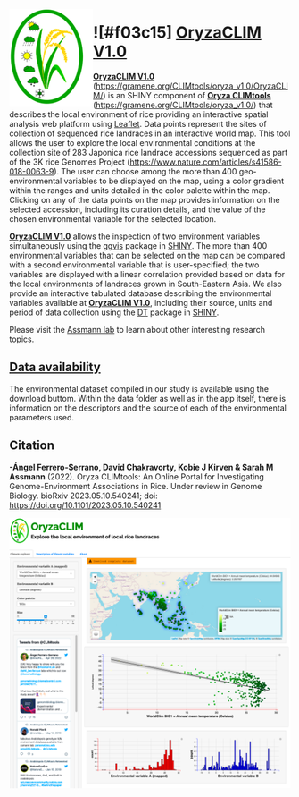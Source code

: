 [<img align="left" width="150" height="175" src="https://github.com/CLIMtools/OryzaCLIM/blob/main/www/OryzaCLIMlogo.png">](https://gramene.org/CLIMtools/oryza_v1.0/OryzaCLIM/ "OryzaCLIM")

# ![#f03c15] [OryzaCLIM V1.0](https://gramene.org/CLIMtools/oryza_v1.0/OryzaCLIM/ "OryzaCLIM V1.0")
[**OryzaCLIM V1.0**](https://gramene.org/CLIMtools/oryza_v1.0/OryzaCLIM/OryzaCLIM-V1//) (https://gramene.org/CLIMtools/oryza_v1.0/OryzaCLIM/) is an SHINY component of [**Oryza CLIMtools**](https://gramene.org/CLIMtools/oryza_v1.0/) (https://gramene.org/CLIMtools/oryza_v1.0/) that describes the local environment of rice providing an interactive spatial analysis web platform using [Leaflet](https://rstudio.github.io/leaflet/shiny.html). Data points represent the sites of collection of sequenced rice landraces in an interactive world map.  This tool allows the user to explore the local environmental conditions at the collection site of 283 Japonica rice landrace accessions sequenced as part of the 3K rice Genomes Project (https://www.nature.com/articles/s41586-018-0063-9). The user can choose among the more than 400 geo-environmental variables to be displayed on the map, using a color gradient within the ranges and units detailed in the color palette within the map. Clicking on any of the data points on the map provides information on the selected accession, including its curation details, and the value of the chosen environmental variable for the selected location.

[**OryzaCLIM V1.0**](https://gramene.org/CLIMtools/oryza_v1.0/OryzaCLIM/) allows  the inspection of two environment variables simultaneously using the [ggvis](https://ggvis.rstudio.com/interactivity.html) package in [SHINY](https://shiny.rstudio.com/). The more than 400 environmental variables that can be selected on the map can be compared with a second environmental variable that is user-specified; the two variables are displayed with a linear correlation provided based on data for the local environments of landraces grown in South-Eastern Asia. We also provide an interactive tabulated database describing the environmental variables available at [**OryzaCLIM V1.0**](https://gramene.org/CLIMtools/oryza_v1.0/OryzaCLIM/), including their source, units and period of data collection using the [DT](https://rstudio.github.io/DT/) package in [SHINY](https://shiny.rstudio.com/). 

Please visit the [Assmann lab](http://www.personal.psu.edu/sma3/) to learn about other interesting research topics.

## [Data availability](https://github.com/CLIMtools/AraCLIM-V2/tree/master/data)

The environmental dataset compiled in our study is available using the download buttom. Within the data folder as well as in the app itself, there is information on the descriptors and the source of each of the environmental parameters used. 

## Citation
**-Ángel Ferrero-Serrano, David Chakravorty, Kobie J Kirven & Sarah M Assmann** (2022). Oryza CLIMtools: An Online Portal for Investigating Genome-Environment Associations in Rice. Under review in Genome Biology. bioRxiv 2023.05.10.540241; doi: https://doi.org/10.1101/2023.05.10.540241

[<img src="https://github.com/CLIMtools/OryzaCLIM/blob/main/www/Screen_Shot.png">](https://gramene.org/CLIMtools/oryza_v1.0/OryzaCLIM/ "OryzaCLIM")
